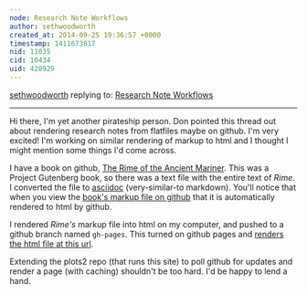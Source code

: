 ```yaml
---
node: Research Note Workflows
author: sethwoodworth
created_at: 2014-09-25 19:36:57 +0000
timestamp: 1411673817
nid: 11035
cid: 10434
uid: 428929
---
```




[sethwoodworth](../profile/sethwoodworth) replying to: [Research Note Workflows](../notes/donblair/08-11-2014/research-note-workflows)

----
Hi there, I'm yet another pirateship person.  Don pointed this thread out about rendering research notes from flatfiles maybe on github.  I'm very excited!  I'm working on similar rendering of markup to html and I thought I might mention some things I'd come across.

I have a book on github, [The Rime of the Ancient Mariner](https://github.com/sethwoodworth/The-Rime-of-the-Ancient-Mariner_151).  This was a Project Gutenberg book, so there was a text file with the entire text of _Rime_.  I converted the file to [asciidoc](http://asciidoctor.org/) (very-similar-to markdown).  You'll notice that when you view the [book's markup file on github](https://github.com/sethwoodworth/The-Rime-of-the-Ancient-Mariner_151/blob/gh-pages/151.adoc) that it is automatically rendered to html by github.

I rendered _Rime's_ markup file into html on my computer, and pushed to a github branch named `gh-pages`.  This turned on github pages and [renders the html file at this url](sethwoodworth.github.io/The-Rime-of-the-Ancient-Mariner_151/151.html).

Extending the plots2 repo (that runs this site) to poll github for updates and render a page (with caching) shouldn't be too hard.  I'd be happy to lend a hand.